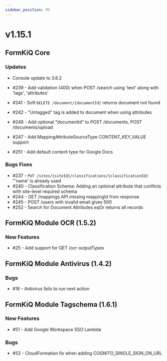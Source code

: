 ```yaml
---
sidebar_position: 95
---
```


# v1.15.1

## FormKiQ Core

### Updates

* Console update to 3.6.2

* #239 - Add validation (400) when POST /search using 'text' along with 'tags', 'attributes'
* #241 - Soft `DELETE /document/{documentId}` returns document not found
* #242 - "Untagged" tag is added to document when using attributes
* #248 - Add optional "documentId" to POST /documents, POST /documents/upload
* #247 - Add MappingAttributeSourceType CONTENT_KEY_VALUE support
* #251 - Add default content type for Google Docs

### Bugs Fixes

* #237 - `PUT /sites/{siteId}/classifications/{classificationId}` "'name' is already used
* #240 - Classification Schema: Adding an optional attribute that conflicts with site-level required schema
* #244 - GET /mappings API missing mappingId from response
* #245 - POST /users with invalid email gives 500
* #252 - Search for Document Attributes eqOr returns all records

## FormKiQ Module OCR (1.5.2)

### New Features

* #25 - Add support for GET /ocr outputTypes

## FormKiQ Module Antivirus (1.4.2)

### Bugs

* #16 - Antivirus fails to run next action 

## FormKiQ Module Tagschema (1.6.1)

### New Features

* #51 - Add Google Workspace SSO Lambda

### Bugs

* #52 - CloudFormation fix when adding COGNITO_SINGLE_SIGN_ON_URL

